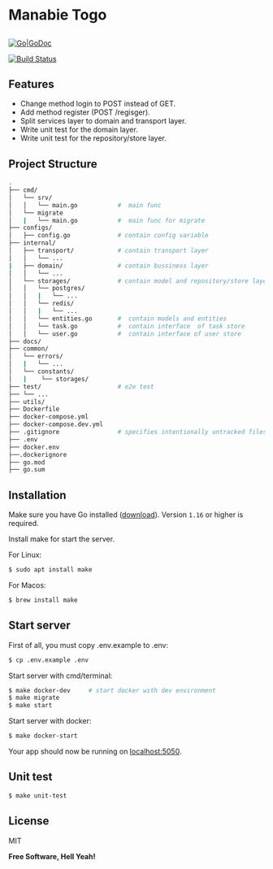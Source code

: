 # Manabie Togo
## 

[![Go|GoDoc](https://godoc.org/github.com/hellofresh/health-go?status.svg)](https://godoc.org/github.com/hellofresh/health-go)

[![Build Status](https://travis-ci.org/joemccann/dillinger.svg?branch=master)](https://travis-ci.org/joemccann/dillinger)


## Features

- Change method login to POST instead of GET.
- Add method register (POST /regisger).
- Split services layer to domain and transport layer.
- Write unit test for the domain layer.
- Write unit test for the repository/store layer.


## Project Structure
```sh
.
├── cmd/
│   └── srv/        
│   │   └── main.go           #  main func 
│   └── migrate                
│   |   └── main.go           #  main func for migrate
├── configs/
│   ├── config.go             # contain config variable
├── internal/ 
│   ├── transport/            # contain transport layer
│   │   └── ...
|   ├── domain/               # contain bussiness layer 
│   │   └── ...
│   └── storages/             # contain model and repository/store layer
│   │   └── postgres/         
│   │   |   └── ...
│   │   └── redis/         
│   │   |   └── ...
│   │   └── entities.go       #  contain models and entities
│   │   └── task.go           #  contain interface  of task store
│   │   └── user.go           #  contain interface of user store
├── docs/ 
├── common/ 
│   └── errors/
│   |   └── ... 
│   └── constants/
│   |    └── storages/  
├── test/                     # e2e test 
├── └── ... 
├── utils/ 
├── Dockerfile
├── docker-compose.yml
├── docker-compose.dev.yml
├── .gitignore                # specifies intentionally untracked files to ignore
├── .env
├── docker.env
├──.dockerignore
├── go.mod 
├── go.sum
```

## Installation

Make sure you have Go installed ([download](https://golang.org/dl/)). Version `1.16` or higher is required.

Install make for start the server.

For Linux:
```sh
$ sudo apt install make
```

For Macos:

```sh
$ brew install make
```

## Start server

First of all, you must copy .env.example to .env:
```sh
$ cp .env.example .env
```

Start server with cmd/terminal:

```sh
$ make docker-dev     # start docker with dev environment
$ make migrate
$ make start
```

Start server with docker:

```sh
$ make docker-start
```
Your app should now be running on [localhost:5050](http://localhost:5050/).

## Unit test
```sh
$ make unit-test
```



## License

MIT

**Free Software, Hell Yeah!**

[//]: # (These are reference links used in the body of this note and get stripped out when the markdown processor does its job. There is no need to format nicely because it shouldn't be seen. Thanks SO - http://stackoverflow.com/questions/4823468/store-comments-in-markdown-syntax)

   [dill]: <https://github.com/joemccann/dillinger>
   [git-repo-url]: <https://github.com/joemccann/dillinger.git>
   [john gruber]: <http://daringfireball.net>
   [df1]: <http://daringfireball.net/projects/markdown/>
   [markdown-it]: <https://github.com/markdown-it/markdown-it>
   [Ace Editor]: <http://ace.ajax.org>
   [node.js]: <http://nodejs.org>
   [Twitter Bootstrap]: <http://twitter.github.com/bootstrap/>
   [jQuery]: <http://jquery.com>
   [@tjholowaychuk]: <http://twitter.com/tjholowaychuk>
   [express]: <http://expressjs.com>
   [AngularJS]: <http://angularjs.org>
   [Gulp]: <http://gulpjs.com>

   [PlDb]: <https://github.com/joemccann/dillinger/tree/master/plugins/dropbox/README.md>
   [PlGh]: <https://github.com/joemccann/dillinger/tree/master/plugins/github/README.md>
   [PlGd]: <https://github.com/joemccann/dillinger/tree/master/plugins/googledrive/README.md>
   [PlOd]: <https://github.com/joemccann/dillinger/tree/master/plugins/onedrive/README.md>
   [PlMe]: <https://github.com/joemccann/dillinger/tree/master/plugins/medium/README.md>
   [PlGa]: <https://github.com/RahulHP/dillinger/blob/master/plugins/googleanalytics/README.md>
